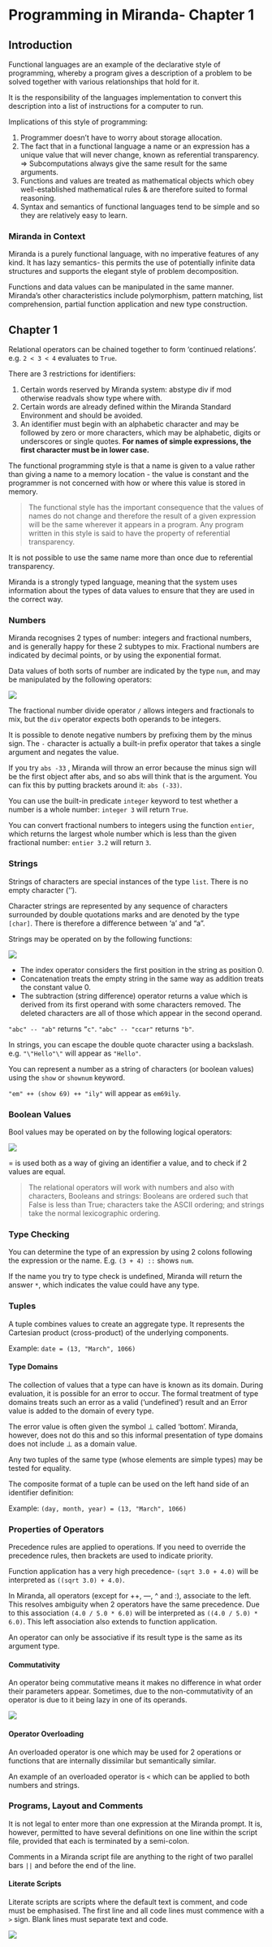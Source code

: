 # Programming in Miranda- Chapter 1
## Introduction
Functional languages are an example of the declarative style of programming, whereby a program gives a description of a problem to be solved together with various relationships that hold for it. 

It is the responsibility of the languages implementation to convert this description into a list of instructions for a computer to run. 

Implications of this style of programming:

1. Programmer doesn’t have to worry about storage allocation.
2. The fact that in a functional language a name or an expression has a unique value that will never change, known as referential transparency. => Subcomputations always give the same result for the same arguments. 
3. Functions and values are treated as mathematical objects which obey well-established mathematical rules & are therefore suited to formal reasoning. 
4. Syntax and semantics of functional languages tend to be simple and so they are relatively easy to learn.

### Miranda in Context

Miranda is a purely functional language, with no imperative features of any kind. It has lazy semantics- this permits the use of potentially infinite data structures and supports the elegant style of problem decomposition.

Functions and data values can be manipulated in the same manner. Miranda’s other characteristics include polymorphism, pattern matching, list comprehension, partial function application and new type construction.

## Chapter 1
Relational operators can be chained together to form ‘continued relations’. e.g. `2 < 3 < 4` evaluates to `True`.

There are 3 restrictions for identifiers:
1. Certain words reserved by Miranda system: abstype div if mod otherwise readvals show type where with.
2. Certain words are already defined within the Miranda Standard Environment and should be avoided.
3. An identifier must begin with an alphabetic character and may be followed by zero or more characters, which may be alphabetic, digits or underscores or single quotes. **For names of simple expressions, the first character must be in lower case.**

The functional programming style is that a name is given to a value rather than giving a name to a memory location - the value is constant and the programmer is not concerned with how or where this value is stored in memory. 

> The functional style has the important consequence that the values of names do not change and therefore the result of a given expression will be the same wherever it appears in a program. Any program written in this style is said to have the property of referential transparency.  

It is not possible to use the same name more than once due to referential transparency. 

Miranda is a strongly typed language, meaning that the system uses information about the types of data values to ensure that they are used in the correct way. 

### Numbers

Miranda recognises 2 types of number: integers and fractional numbers, and is generally happy for these 2 subtypes to mix. Fractional numbers are indicated by decimal points, or by using the exponential format. 

Data values of both sorts of number are indicated by the type `num`, and may be manipulated by the following operators:

![](Programming%20in%20Miranda-%20Chapter%201/EF0301D2-6E60-4DDA-880C-A01B0FA9F217.png)

The fractional number divide operator `/` allows integers and fractionals to mix, but the `div` operator expects both operands to be integers.

It is possible to denote negative numbers by prefixing them by the minus sign. The `-` character is actually a built-in prefix operator that takes a single argument and negates the value. 

If you try `abs -33` , Miranda will throw an error because the minus sign will be the first object after abs, and so abs will think that is the argument. You can fix this by putting brackets around it: `abs (-33)`.

You can use the built-in predicate `integer` keyword to test whether a number is a whole number: `integer 3` will return `True`.

You can convert fractional numbers to integers using the function `entier`, which returns the largest whole number which is less than the given fractional number: `entier 3.2` will return `3`.

### Strings

Strings of characters are special instances of the type `list`. There is no empty character (‘’).

Character strings are represented by any sequence of characters surrounded by double quotations marks and are denoted by the type `[char]`. There is therefore a difference between ‘a’ and “a”. 

Strings may be operated on by the following functions:

![](Programming%20in%20Miranda-%20Chapter%201/EC349D2B-DCB7-47A0-8EAF-51329CFC98A8.png)

* The index operator considers the first position in the string as position 0.
* Concatenation treats the empty string in the same way as addition treats the constant value 0.
* The subtraction (string difference) operator returns a value which is derived from its first operand with some characters removed. The deleted characters are all of those which appear in the second operand.

`"abc" -- "ab"` returns `”c"`.
`"abc" -- "ccar"` returns `"b"`.

In strings, you can escape the double quote character using a backslash. e.g. `"\"Hello"\"` will appear as `"Hello"`.

You can represent a number as a string of characters (or boolean values) using the `show` or `shownum` keyword. 

`"em" ++ (show 69) ++ "ily"` will appear as `em69ily`.

### Boolean Values

Bool values may be operated on by the following logical operators:

![](Programming%20in%20Miranda-%20Chapter%201/539C74A8-05E4-4880-9954-71E1ECB13A31.png)

= is used both as a way of giving an identifier a value, and to check if 2 values are equal.

> The relational operators will work with numbers and also with characters, Booleans and strings: Booleans are ordered such that False is less than True; characters take the ASCII ordering; and strings take the normal lexicographic ordering.  

### Type Checking

You can determine the type of an expression by using 2 colons following the expression or the name. E.g. `(3 + 4) ::` shows `num`.

If the name you try to type check is undefined, Miranda will return the answer `*`, which indicates the value could have any type.

### Tuples

A tuple combines values to create an aggregate type. It represents the Cartesian product (cross-product) of the underlying components. 

Example: `date = (13, "March", 1066)`

#### Type Domains

The collection of values that a type can have is known as its domain. During evaluation, it is possible for an error to occur. The formal treatment of type domains treats such an error as a valid (‘undefined’) result and an Error value is added to the domain of every type. 

The error value is often given the symbol ⊥ called ‘bottom’.  Miranda, however, does not do this and so this informal presentation of type domains does not include ⊥ as a domain value. 

Any two tuples of the same type (whose elements are simple types) may be tested for equality. 

The composite format of a tuple can be used on the left hand side of an identifier definition:

Example: `(day, month, year) = (13, "March", 1066)`

### Properties of Operators

Precedence rules are applied to operations. If you need to override the precedence rules, then brackets are used to indicate priority. 

Function application has a very high precedence- `(sqrt 3.0 + 4.0)` will be interpreted as `((sqrt 3.0) + 4.0)`.

In Miranda, all operators (except for ++, —, ^ and :), associate to the left. This resolves ambiguity when 2 operators have the same precedence. Due to this association `(4.0 / 5.0 * 6.0)` will be interpreted as `((4.0 / 5.0) * 6.0)`. This left association also extends to function application. 

An operator can only be associative if its result type is the same as its argument type. 

#### Commutativity 

An operator being commutative means it makes no difference in what order their parameters appear. Sometimes, due to the non-commutativity of an operator is due to it being lazy in one of its operands. 

![](Programming%20in%20Miranda-%20Chapter%201/C31D80E6-E604-4F63-9F3D-C390B98A835B.png)

#### Operator Overloading

An overloaded operator is one which may be used for 2 operations or functions that are internally dissimilar but semantically similar. 

An example of an overloaded operator is `<` which can be applied to both numbers and strings.

### Programs, Layout and Comments

It is not legal to enter more than one expression at the Miranda prompt. It is, however, permitted to have several definitions on one line within the script file, provided that each is terminated by a semi-colon. 

Comments in a Miranda script file are anything to the right of two parallel bars `||` and before the end of the line. 

#### Literate Scripts

Literate scripts are scripts where the default text is comment, and code must be emphasised. The first line and all code lines must commence with a `>` sign. Blank lines must separate text and code. 

![](Programming%20in%20Miranda-%20Chapter%201/026A0118-359D-4050-BA6D-1CA00A27B0F5.png)



